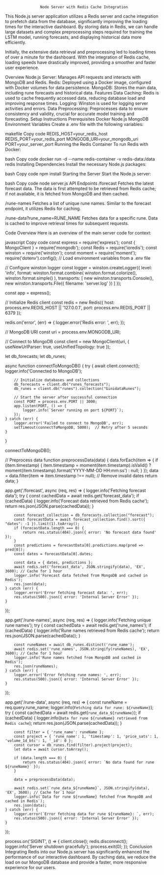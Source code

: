                     Node Server with Redis Cache Integration



This Node.js server application utilizes a Redis server and cache integration to prefetch data from the database, significantly improving the loading times for the interactive dashboard. By storing data in Redis, we can handle large datasets and complex preprocessing steps required for training the LSTM model, running forecasts, and displaying historical data more efficiently.

Initially, the extensive data retrieval and preprocessing led to loading times of over a minute for the dashboard. With the integration of Redis cache, loading speeds have drastically improved, providing a smoother and faster user experience.

Overview
Node.js Server: Manages API requests and interacts with MongoDB and Redis.
Redis: Deployed using a Docker image, configured with Docker volumes for data persistence.
MongoDB: Stores the main data, including rune forecasts and historical data.
Features
Data Caching: Redis is used to cache frequently accessed data, reducing database load and improving response times.
Logging: Winston is used for logging server activities and errors.
Data Preprocessing: Preprocesses data to ensure consistency and validity, crucial for accurate model training and forecasting.
Setup Instructions
Prerequisites
Docker
Node.js
MongoDB
Environment Variables
Create a .env file with the following variables:

makefile
Copy code
REDIS_HOST=your_redis_host
REDIS_PORT=your_redis_port
MONGODB_URI=your_mongodb_uri
PORT=your_server_port
Running the Redis Container
To run Redis with Docker:

bash
Copy code
docker run -d --name redis-container -v redis-data:/data redis
Installing Dependencies
Install the necessary Node.js packages:

bash
Copy code
npm install
Starting the Server
Start the Node.js server:

bash
Copy code
node server.js
API Endpoints
/forecast
Fetches the latest forecast data. The data is first attempted to be retrieved from Redis cache; if not available, it is fetched from MongoDB and then cached.

/rune-names
Fetches a list of unique rune names. Similar to the forecast endpoint, it utilizes Redis for caching.

/rune-data?rune_name=RUNE_NAME
Fetches data for a specific rune. Data is cached to improve retrieval times for subsequent requests.

Code Overview
Here is an overview of the main server code for context:

javascript
Copy code
const express = require('express');
const { MongoClient } = require('mongodb');
const Redis = require('ioredis');
const winston = require('winston');
const moment = require('moment');
require('dotenv').config();  // Load environment variables from a .env file

// Configure winston logger
const logger = winston.createLogger({
    level: 'info',
    format: winston.format.combine(
        winston.format.colorize(),
        winston.format.simple()
    ),
    transports: [
        new winston.transports.Console(),
        new winston.transports.File({ filename: 'server.log' })
    ]
});

const app = express();

// Initialize Redis client
const redis = new Redis({
    host: process.env.REDIS_HOST || '127.0.0.1',
    port: process.env.REDIS_PORT || 6379
});

redis.on('error', (err) => {
    logger.error('Redis error: ', err);
});

// MongoDB URI
const uri = process.env.MONGODB_URI;

// Connect to MongoDB
const client = new MongoClient(uri, { useNewUrlParser: true, useUnifiedTopology: true });

let db_forecasts;
let db_runes;

async function connectToMongoDB() {
    try {
        await client.connect();
        logger.info('Connected to MongoDB');

        // Initialize databases and collections
        db_forecasts = client.db("runes_forecasts");
        db_runes = client.db("runes").collection("GinidataRunes");

        // Start the server after successful connection
        const PORT = process.env.PORT || 3000;
        app.listen(PORT, () => {
            logger.info(`Server running on port ${PORT}`);
        });
    } catch (err) {
        logger.error('Failed to connect to MongoDB', err);
        setTimeout(connectToMongoDB, 5000);  // Retry after 5 seconds
    }
}

connectToMongoDB();

// Preprocess data
function preprocessData(data) {
    data.forEach(item => {
        if (item.timestamp) {
            item.timestamp = moment(item.timestamp).isValid()
                ? moment(item.timestamp).format('YYYY-MM-DD HH:mm:ss')
                : null;
        }
    });
    data = data.filter(item => item.timestamp !== null);  // Remove invalid dates
    return data;
}

app.get('/forecast', async (req, res) => {
    logger.info('Fetching forecast data');
    try {
        const cachedData = await redis.get('forecast_data');
        if (cachedData) {
            logger.info('Forecast data retrieved from Redis cache');
            return res.json(JSON.parse(cachedData));
        }

        const forecast_collection = db_forecasts.collection("forecast");
        const forecastData = await forecast_collection.find().sort({ "dates": -1 }).limit(1).toArray();
        if (forecastData.length === 0) {
            return res.status(404).json({ error: 'No forecast data found' });
        }
        const predictions = forecastData[0].predictions.map(pred => pred[0]);
        const dates = forecastData[0].dates;

        const data = { dates, predictions };
        await redis.set('forecast_data', JSON.stringify(data), 'EX', 3600); // Cache for 1 hour
        logger.info('Forecast data fetched from MongoDB and cached in Redis');
        res.json(data);
    } catch (err) {
        logger.error('Error fetching forecast data: ', err);
        res.status(500).json({ error: 'Internal Server Error' });
    }
});

app.get('/rune-names', async (req, res) => {
    logger.info('Fetching unique rune names');
    try {
        const cachedData = await redis.get('rune_names');
        if (cachedData) {
            logger.info('Rune names retrieved from Redis cache');
            return res.json(JSON.parse(cachedData));
        }

        const runeNames = await db_runes.distinct('rune_name');
        await redis.set('rune_names', JSON.stringify(runeNames), 'EX', 3600); // Cache for 1 hour
        logger.info('Rune names fetched from MongoDB and cached in Redis');
        res.json(runeNames);
    } catch (err) {
        logger.error('Error fetching rune names: ', err);
        res.status(500).json({ error: 'Internal Server Error' });
    }
});

app.get('/rune-data', async (req, res) => {
    const runeName = req.query.rune_name;
    logger.info(`Fetching data for rune: ${runeName}`);
    try {
        const cachedData = await redis.get(`rune_data_${runeName}`);
        if (cachedData) {
            logger.info(`Data for rune ${runeName} retrieved from Redis cache`);
            return res.json(JSON.parse(cachedData));
        }

        const filter = { 'rune_name': runeName };
        const project = { 'rune_name': 1, 'timestamp': 1, 'price_sats': 1, 'volume_1d_btc': 1, '_id': 0 };
        const cursor = db_runes.find(filter).project(project);
        let data = await cursor.toArray();

        if (data.length === 0) {
            return res.status(404).json({ error: `No data found for rune ${runeName}` });
        }

        data = preprocessData(data);

        await redis.set(`rune_data_${runeName}`, JSON.stringify(data), 'EX', 3600); // Cache for 1 hour
        logger.info(`Data for rune ${runeName} fetched from MongoDB and cached in Redis`);
        res.json(data);
    } catch (err) {
        logger.error(`Error fetching data for rune ${runeName}: `, err);
        res.status(500).json({ error: 'Internal Server Error' });
    }
});

process.on('SIGINT', () => {
    client.close();
    redis.disconnect();
    logger.info('Server shutdown gracefully');
    process.exit(0);
});
Conclusion
Integrating Redis into our Node.js server has significantly enhanced the performance of our interactive dashboard. By caching data, we reduce the load on our MongoDB database and provide a faster, more responsive experience for our users.
